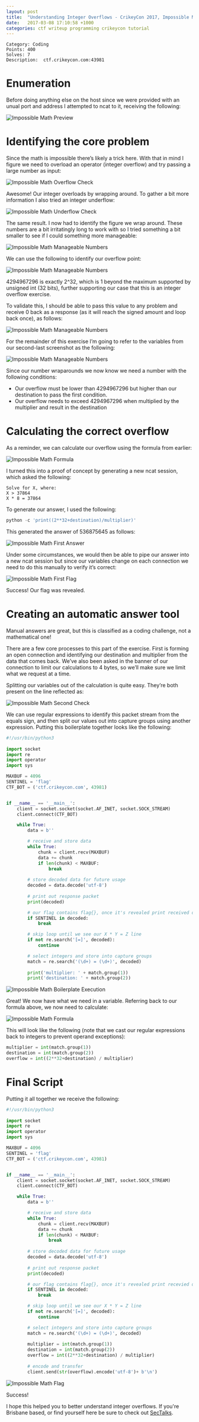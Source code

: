 ```yaml
---
layout: post
title:  "Understanding Integer Overflows - CrikeyCon 2017, Impossible Math Writeup"
date:   2017-03-08 17:10:58 +1000
categories: ctf writeup programming crikeycon tutorial
---
```

```
Category: Coding
Points: 400
Solves: 7
Description:  ctf.crikeycon.com:43981
```

# Enumeration
Before doing anything else on the host since we were provided with an unual port and address I attempted to ncat to it, receiving the following:

![Impossible Math Preview](/images/integer-overflows/ImpossibleMath-Preview.png)

# Identifying the core problem
Since the math is impossible there’s likely a trick here. With that in mind I figure we need to overload an operator (integer overflow) and try passing a large number as input:

![Impossible Math Overflow Check](/images/integer-overflows/OverflowCheck.png)

Awesome! Our integer overloads by wrapping around. To gather a bit more information I also tried an integer underflow:

![Impossible Math Underflow Check](/images/integer-overflows/UnderflowCheck.png)

The same result. I now had to identify the figure we wrap around. These numbers are a bit irritatingly long to work with so I tried something a bit smaller to see if I could something more manageable:

![Impossible Math Manageable Numbers](/images/integer-overflows/ManageableNumbers.png)

We can use the following to identify our overflow point:

![Impossible Math Manageable Numbers](/images/integer-overflows/OverflowFormula.png)

4294967296 is exactly 2^32, which is 1 beyond the maximum supported by unsigned int (32 bits), further supporting our case that this is an integer overflow exercise.

To validate this, I should be able to pass this value to any problem and receive 0 back as a response (as it will reach the signed amount and loop back once), as follows:

![Impossible Math Manageable Numbers](/images/integer-overflows/ZeroTest.png)

For the remainder of this exercise I’m going to refer to the variables from our second-last screenshot as the following:

![Impossible Math Manageable Numbers](/images/integer-overflows/Variables.png)

Since our number wraparounds we now know we need a number with the following conditions:

* Our overflow must be lower than 4294967296 but higher than our destination to pass the first condition.
* Our overflow needs to exceed 4294967296 when multiplied by the multiplier and result in the destination

# Calculating the correct overflow

As a reminder, we can calculate our overflow using the formula from earlier:

![Impossible Math Formula](/images/integer-overflows/VerboseVariables.png)

I turned this into a proof of concept by generating a new ncat session, which asked the following:

```
Solve for X, where:
X > 37864
X * 8 = 37864
```

To generate our answer, I used the following:

```python
python -c 'print((2**32+destination)/multiplier)'
```

This generated the answer of 536875645 as follows:

![Impossible Math First Answer](/images/integer-overflows/FirstAnswer.png)

Under some circumstances, we would then be able to pipe our answer into a new ncat session but since our variables change on each connection we need to do this manually to verify it’s correct:

![Impossible Math First Flag](/images/integer-overflows/FirstFlag.png)

Success! Our flag was revealed.

# Creating an automatic answer tool
Manual answers are great, but this is classified as a coding challenge, not a mathematical one!

There are a few core processes to this part of the exercise. First is forming an open connection and identifying our destination and multiplier from the data that comes back. We’ve also been asked in the banner of our connection to limit our calculations to 4 bytes, so we’ll make sure we limit what we request at a time.

Splitting our variables out of the calculation is quite easy. They’re both present on the line reflected as:

![Impossible Math Second Check](/images/integer-overflows/SecondCheck.png)

We can use regular expressions to identify this packet stream from the equals sign, and then split our values out into capture groups using another expression. Putting this boilerplate together looks like the following:

```python
#!/usr/bin/python3
 
import socket
import re
import operator
import sys

MAXBUF = 4096
SENTINEL = 'flag'
CTF_BOT = ('ctf.crikeycon.com', 43981)


if __name__ == '__main__':
    client = socket.socket(socket.AF_INET, socket.SOCK_STREAM)
    client.connect(CTF_BOT)

    while True:
        data = b''

        # receive and store data
        while True:
            chunk = client.recv(MAXBUF)
            data += chunk
            if len(chunk) < MAXBUF:
                break
        
        # store decoded data for future usage
        decoded = data.decode('utf-8')
        
        # print out response packet
        print(decoded)

        # our flag contains flag{}, once it's revealed print received data and exit
        if SENTINEL in decoded:
            break

        # skip loop until we see our X * Y = Z line
        if not re.search('[=]', decoded):
            continue

        # select integers and store into capture groups
        match = re.search('(\d+) = (\d+)', decoded)
   
        print('multiplier: ' + match.group(1))
        print('destination: ' + match.group(2))
```

![Impossible Math Boilerplate Execution](/images/integer-overflows/BoilerPlateExec.png)

Great! We now have what we need in a variable. Referring back to our formula above, we now need to calculate:

![Impossible Math Formula](/images/integer-overflows/VerboseVariables.png)

This will look like the following (note that we cast our regular expressions back to integers to prevent operand exceptions):

```python
multiplier = int(match.group(1))
destination = int(match.group(2))
overflow = int((2**32+destination) / multiplier)
```

# Final Script
Putting it all together we receive the following:

```python
#!/usr/bin/python3
 
import socket
import re
import operator
import sys

MAXBUF = 4096
SENTINEL = 'flag'
CTF_BOT = ('ctf.crikeycon.com', 43981)


if __name__ == '__main__':
    client = socket.socket(socket.AF_INET, socket.SOCK_STREAM)
    client.connect(CTF_BOT)

    while True:
        data = b''

        # receive and store data
        while True:
            chunk = client.recv(MAXBUF)
            data += chunk
            if len(chunk) < MAXBUF:
                break
        
        # store decoded data for future usage
        decoded = data.decode('utf-8')
        
        # print out response packet
        print(decoded)

        # our flag contains flag{}, once it's revealed print recevied data and exit
        if SENTINEL in decoded:
            break

        # skip loop until we see our X * Y = Z line
        if not re.search('[=]', decoded):
            continue

        # select integers and store into capture groups
        match = re.search('(\d+) = (\d+)', decoded)
   
        multiplier = int(match.group(1))
        destination = int(match.group(2))
        overflow = int((2**32+destination) / multiplier)
        
        # encode and transfer
        client.send(str(overflow).encode('utf-8')+ b'\n')
```

![Impossible Math Flag](/images/integer-overflows/flag.png)

Success!

I hope this helped you to better understand integer overflows. If you're Brisbane based, or find yourself here be sure to check out [SecTalks][sectalks].

[sectalks]: https://www.meetup.com/en-AU/SecTalks-Brisbane/
